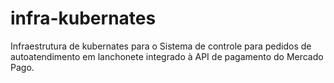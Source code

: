 # infra-kubernates
Infraestrutura de kubernates para o Sistema de controle para pedidos de autoatendimento em lanchonete integrado à API de pagamento do Mercado Pago.
